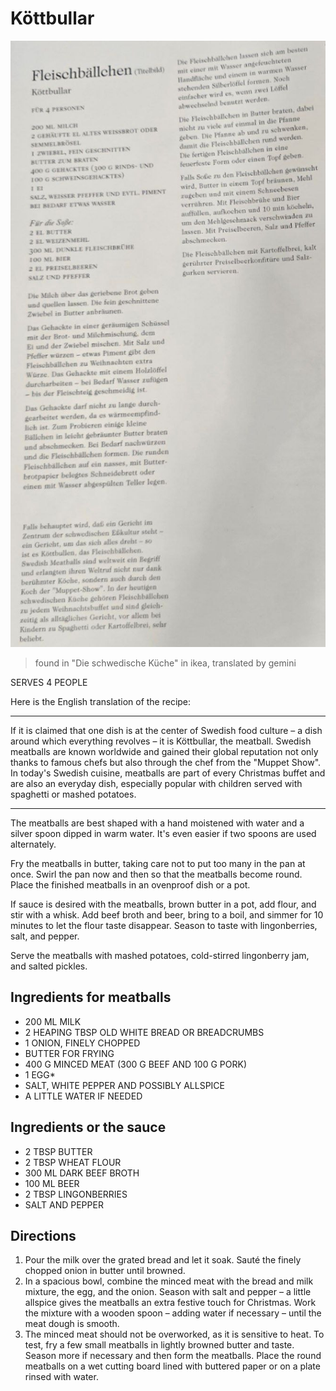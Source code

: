 # Köttbullar

![](kottbullar.png)

> found in "Die schwedische Küche" in ikea, translated by gemini

SERVES 4 PEOPLE

Here is the English translation of the recipe:

---

If it is claimed that one dish is at the center of Swedish food culture – a dish around which everything revolves – it
is Köttbullar, the meatball. Swedish meatballs are known worldwide and gained their global reputation not only thanks to
famous chefs but also through the chef from the "Muppet Show". In today's Swedish cuisine, meatballs are part of every
Christmas buffet and are also an everyday dish, especially popular with children served with spaghetti or mashed
potatoes.

---

The meatballs are best shaped with a hand moistened with water and a silver spoon dipped in warm water. It's even easier
if two spoons are used alternately.

Fry the meatballs in butter, taking care not to put too many in the pan at once. Swirl the pan now and then so that the
meatballs become round. Place the finished meatballs in an ovenproof dish or a pot.

If sauce is desired with the meatballs, brown butter in a pot, add flour, and stir with a whisk. Add beef broth and
beer, bring to a boil, and simmer for 10 minutes to let the flour taste disappear. Season to taste with lingonberries,
salt, and pepper.

Serve the meatballs with mashed potatoes, cold-stirred lingonberry jam, and salted pickles.

## Ingredients for meatballs

* 200 ML MILK
* 2 HEAPING TBSP OLD WHITE BREAD OR BREADCRUMBS
* 1 ONION, FINELY CHOPPED
* BUTTER FOR FRYING
* 400 G MINCED MEAT (300 G BEEF AND 100 G PORK)
* 1 EGG* 
* SALT, WHITE PEPPER AND POSSIBLY ALLSPICE
* A LITTLE WATER IF NEEDED

## Ingredients or the sauce

* 2 TBSP BUTTER
* 2 TBSP WHEAT FLOUR
* 300 ML DARK BEEF BROTH
* 100 ML BEER
* 2 TBSP LINGONBERRIES
* SALT AND PEPPER

## Directions

1. Pour the milk over the grated bread and let it soak. Sauté the finely chopped onion in butter until browned.
2. In a spacious bowl, combine the minced meat with the bread and milk mixture, the egg, and the onion.
   Season with salt and pepper – a little allspice gives the meatballs an extra festive touch for Christmas.
   Work the mixture with a wooden spoon – adding water if necessary – until the meat dough is smooth.
3. The minced meat should not be overworked, as it is sensitive to heat.
   To test, fry a few small meatballs in lightly browned butter and taste.
   Season more if necessary and then form the meatballs.
   Place the round meatballs on a wet cutting board lined with buttered paper or on a plate rinsed with water.
